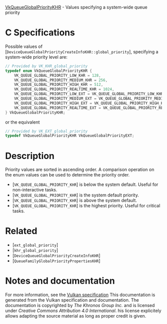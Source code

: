 [VkQueueGlobalPriorityKHR](https://www.khronos.org/registry/vulkan/specs/1.3-extensions/man/html/VkQueueGlobalPriorityKHR.html) - Values specifying a system-wide queue priority

# C Specifications
Possible values of
[`DeviceQueueGlobalPriorityCreateInfoKHR::global_priority`],
specifying a system-wide priority level are:
```c
// Provided by VK_KHR_global_priority
typedef enum VkQueueGlobalPriorityKHR {
    VK_QUEUE_GLOBAL_PRIORITY_LOW_KHR = 128,
    VK_QUEUE_GLOBAL_PRIORITY_MEDIUM_KHR = 256,
    VK_QUEUE_GLOBAL_PRIORITY_HIGH_KHR = 512,
    VK_QUEUE_GLOBAL_PRIORITY_REALTIME_KHR = 1024,
    VK_QUEUE_GLOBAL_PRIORITY_LOW_EXT = VK_QUEUE_GLOBAL_PRIORITY_LOW_KHR,
    VK_QUEUE_GLOBAL_PRIORITY_MEDIUM_EXT = VK_QUEUE_GLOBAL_PRIORITY_MEDIUM_KHR,
    VK_QUEUE_GLOBAL_PRIORITY_HIGH_EXT = VK_QUEUE_GLOBAL_PRIORITY_HIGH_KHR,
    VK_QUEUE_GLOBAL_PRIORITY_REALTIME_EXT = VK_QUEUE_GLOBAL_PRIORITY_REALTIME_KHR,
} VkQueueGlobalPriorityKHR;
```
or the equivalent
```c
// Provided by VK_EXT_global_priority
typedef VkQueueGlobalPriorityKHR VkQueueGlobalPriorityEXT;
```

# Description
Priority values are sorted in ascending order.
A comparison operation on the enum values can be used to determine the
priority order.
- [`VK_QUEUE_GLOBAL_PRIORITY_KHR`] is below the system default. Useful for non-interactive tasks.
- [`VK_QUEUE_GLOBAL_PRIORITY_KHR`] is the system default priority.
- [`VK_QUEUE_GLOBAL_PRIORITY_KHR`] is above the system default.
- [`VK_QUEUE_GLOBAL_PRIORITY_KHR`] is the highest priority. Useful for critical tasks.

# Related
- [`ext_global_priority`]
- [`khr_global_priority`]
- [`DeviceQueueGlobalPriorityCreateInfoKHR`]
- [`QueueFamilyGlobalPriorityPropertiesKHR`]

# Notes and documentation
For more information, see the [Vulkan specification](https://www.khronos.org/registry/vulkan/specs/1.3-extensions/html/vkspec.html)
This documentation is generated from the Vulkan specification and documentation.
The documentation is copyrighted by *The Khronos Group Inc.* and is licensed under *Creative Commons Attribution 4.0 International*.
his license explicitely allows adapting the source material as long as proper credit is given.
        